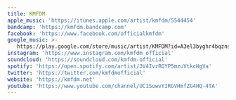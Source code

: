 ```yaml
---
title: KMFDM
apple_music: 'https://itunes.apple.com/artist/kmfdm/5544454'
bandcamp: 'https://kmfdm.bandcamp.com'
facebook: 'https://www.facebook.com/officialkmfdm'
google_music: >-
   https://play.google.com/store/music/artist/KMFDM?id=A3el3byghr4bqznsebwmjmfgj4a
instagram: 'https://www.instagram.com/kmfdm_official'
soundcloud: 'https://soundcloud.com/kmfdm-official'
spotify: 'https://open.spotify.com/artist/3V4IvzRQYP5mzuVtkcHgVa'
twitter: 'https://twitter.com/kmfdmofficial'
website: 'https://kmfdm.net'
youtube: 'https://www.youtube.com/channel/UC1SuwvYIRGVHmfZG4HQ-4TA'
---
```

